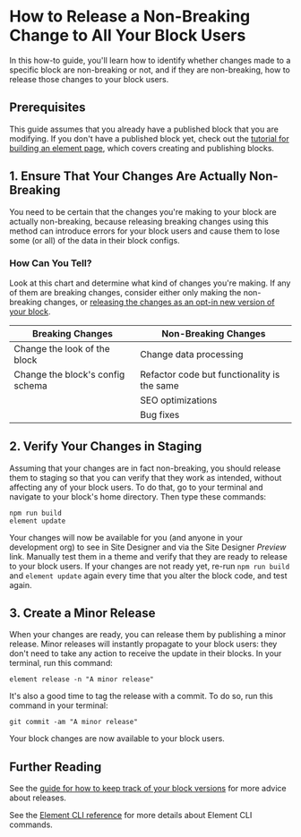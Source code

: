 # How to Release a Non-Breaking Change to All Your Block Users

In this how-to guide, you'll learn how to identify whether changes made to a specific block are non-breaking or not, and if they are non-breaking, how to release those changes to your block users.

## Prerequisites

This guide assumes that you already have a published block that you are modifying. If you don't have a published block yet, check out the [tutorial for building an element page](/tutorials/building-an-element-page/README.md), which covers creating and publishing blocks.

## 1. Ensure That Your Changes Are Actually Non-Breaking

You need to be certain that the changes you're making to your block are actually non-breaking, because releasing breaking changes using this method can introduce errors for your block users and cause them to lose some (or all) of the data in their block configs.

### How Can You Tell?

Look at this chart and determine what kind of changes you're making. If any of them are breaking changes, consider either only making the non-breaking changes, or [releasing the changes as an opt-in new version of your block](/how-to/release-an-opt-in-new-block-version/README.md).

| Breaking Changes                 | Non-Breaking Changes                        |
| -------------------------------- | ------------------------------------------- |
| Change the look of the block     | Change data processing                      |
| Change the block's config schema | Refactor code but functionality is the same |
|                                  | SEO optimizations                           |
|                                  | Bug fixes                                   |

## 2. Verify Your Changes in Staging

Assuming that your changes are in fact non-breaking, you should release them to staging so that you can verify that they work as intended, without affecting any of your block users. To do that, go to your terminal and navigate to your block's home directory. Then type these commands:

```shell
npm run build
element update
```

Your changes will now be available for you (and anyone in your development org) to see in Site Designer and via the Site Designer *Preview* link. Manually test them in a theme and verify that they are ready to release to your block users. If your changes are not ready yet, re-run `npm run build` and `element update` again every time that you alter the block code, and test again.

## 3. Create a Minor Release

When your changes are ready, you can release them by publishing a minor release. Minor releases will instantly propagate to your block users: they don't need to take any action to receive the update in their blocks. In your terminal, run this command:

```shell
element release -n "A minor release"
```

It's also a good time to tag the release with a commit. To do so, run this command in your terminal:

```shell
git commit -am "A minor release"
```

Your block changes are now available to your block users.

## Further Reading

See the [guide for how to keep track of your block versions](/how-to/track-block-versions/README.md) for more advice about releases.

See the [Element CLI reference](/references/element-cli/README.md) for more details about Element CLI commands.
